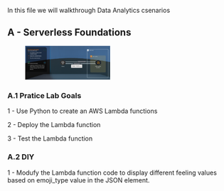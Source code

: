 In this file we will walkthrough Data Analytics csenarios
## A - Serverless Foundations

<figure>
    <img src="./images/Lab.png" alt=".." title="Optional title" width="45%" height="70%"/>
    <figcaption></figcaption>
</figure>

### A.1 Pratice Lab Goals
1 - Use Python to create an AWS Lambda functions

2 - Deploy the Lambda  function

3 - Test the Lambda function

### A.2 DIY
1 - Modufy the Lambda function code to display different feeling values based on emoji_type value in the JSON element.
